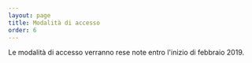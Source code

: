 ```yaml
---
layout: page
title: Modalità di accesso
order: 6
---
```


Le modalità di accesso verranno rese note entro l'inizio di febbraio 2019.

